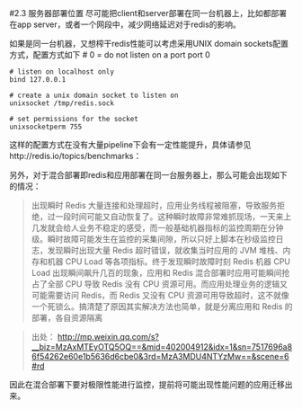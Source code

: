 #2.3	服务器部署位置
尽可能把client和server部署在同一台机器上，比如都部署在app server，或者一个网段中，减少网络延迟对于redis的影响。


如果是同一台机器，又想榨干redis性能可以考虑采用UNIX domain sockets配置方式，配置方式如下
	# 0 = do not listen on a port
	port 0
	
	# listen on localhost only
	bind 127.0.0.1
	
	# create a unix domain socket to listen on
	unixsocket /tmp/redis.sock
	
	# set permissions for the socket
	unixsocketperm 755

这样的配置方式在没有大量pipeline下会有一定性能提升，具体请参见http://redis.io/topics/benchmarks：

另外，对于混合部署即redis和应用部署在同一台服务器上，那么可能会出现如下的情况：

>出现瞬时 Redis 大量连接和处理超时，应用业务线程被阻塞，导致服务拒绝，过一段时间可能又自动恢复了。这种瞬时故障非常难抓现场，一天来上几发就会给人业务不稳定的感受，而一般基础机器指标的监控周期在分钟级。瞬时故障可能发生在监控的采集间隙，所以只好上脚本在秒级监控日志，发现瞬时出现大量 Redis 超时错误，就收集当时应用的 JVM 堆栈、内存和机器 CPU Load 等各项指标。终于发现瞬时故障时刻 Redis 机器 CPU Load 出现瞬间飙升几百的现象，应用和 Redis 混合部署时应用可能瞬间抢占了全部 CPU 导致 Redis 没有 CPU 资源可用。而应用处理业务的逻辑又可能需要访问 Redis，而 Redis 又没有 CPU 资源可用导致超时，这不就像一个死锁么。搞清楚了原因其实解决方法也简单，就是分离应用和 Redis 的部署，各自资源隔离

>出处：
http://mp.weixin.qq.com/s?__biz=MzAxMTEyOTQ5OQ==&mid=402004912&idx=1&sn=7517696a86f54262e60e1b5636d6cbe0&3rd=MzA3MDU4NTYzMw==&scene=6#rd

因此在混合部署下要对极限性能进行监控，提前将可能出现性能问题的应用迁移出来。

